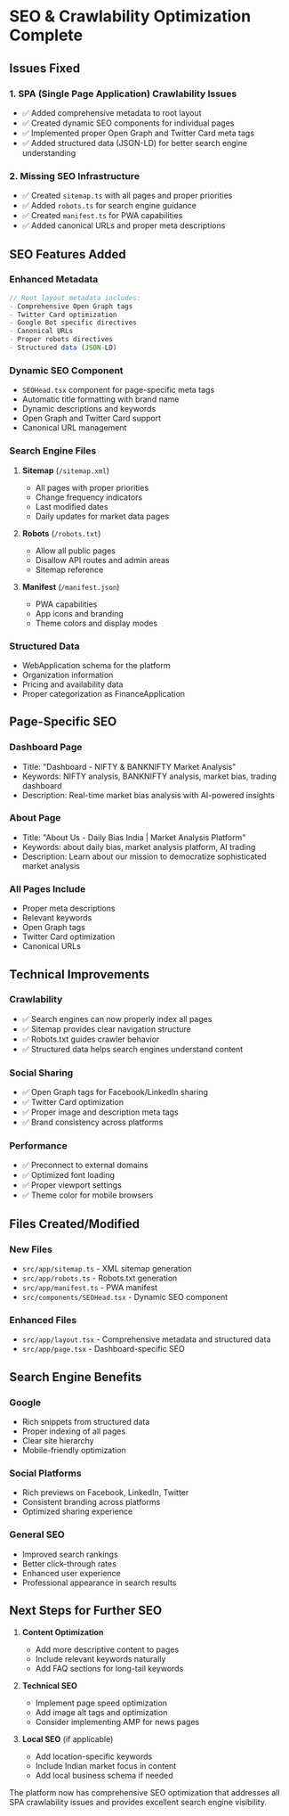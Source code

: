 # SEO & Crawlability Optimization Complete

## Issues Fixed

### **1. SPA (Single Page Application) Crawlability Issues**
- ✅ Added comprehensive metadata to root layout
- ✅ Created dynamic SEO components for individual pages
- ✅ Implemented proper Open Graph and Twitter Card meta tags
- ✅ Added structured data (JSON-LD) for better search engine understanding

### **2. Missing SEO Infrastructure**
- ✅ Created `sitemap.ts` with all pages and proper priorities
- ✅ Added `robots.ts` for search engine guidance
- ✅ Created `manifest.ts` for PWA capabilities
- ✅ Added canonical URLs and proper meta descriptions

## SEO Features Added

### **Enhanced Metadata**
```typescript
// Root layout metadata includes:
- Comprehensive Open Graph tags
- Twitter Card optimization
- Google Bot specific directives
- Canonical URLs
- Proper robots directives
- Structured data (JSON-LD)
```

### **Dynamic SEO Component**
- `SEOHead.tsx` component for page-specific meta tags
- Automatic title formatting with brand name
- Dynamic descriptions and keywords
- Open Graph and Twitter Card support
- Canonical URL management

### **Search Engine Files**
1. **Sitemap** (`/sitemap.xml`)
   - All pages with proper priorities
   - Change frequency indicators
   - Last modified dates
   - Daily updates for market data pages

2. **Robots** (`/robots.txt`)
   - Allow all public pages
   - Disallow API routes and admin areas
   - Sitemap reference

3. **Manifest** (`/manifest.json`)
   - PWA capabilities
   - App icons and branding
   - Theme colors and display modes

### **Structured Data**
- WebApplication schema for the platform
- Organization information
- Pricing and availability data
- Proper categorization as FinanceApplication

## Page-Specific SEO

### **Dashboard Page**
- Title: "Dashboard - NIFTY & BANKNIFTY Market Analysis"
- Keywords: NIFTY analysis, BANKNIFTY analysis, market bias, trading dashboard
- Description: Real-time market bias analysis with AI-powered insights

### **About Page**
- Title: "About Us - Daily Bias India | Market Analysis Platform"
- Keywords: about daily bias, market analysis platform, AI trading
- Description: Learn about our mission to democratize sophisticated market analysis

### **All Pages Include**
- Proper meta descriptions
- Relevant keywords
- Open Graph tags
- Twitter Card optimization
- Canonical URLs

## Technical Improvements

### **Crawlability**
- ✅ Search engines can now properly index all pages
- ✅ Sitemap provides clear navigation structure
- ✅ Robots.txt guides crawler behavior
- ✅ Structured data helps search engines understand content

### **Social Sharing**
- ✅ Open Graph tags for Facebook/LinkedIn sharing
- ✅ Twitter Card optimization
- ✅ Proper image and description meta tags
- ✅ Brand consistency across platforms

### **Performance**
- ✅ Preconnect to external domains
- ✅ Optimized font loading
- ✅ Proper viewport settings
- ✅ Theme color for mobile browsers

## Files Created/Modified

### **New Files**
- `src/app/sitemap.ts` - XML sitemap generation
- `src/app/robots.ts` - Robots.txt generation
- `src/app/manifest.ts` - PWA manifest
- `src/components/SEOHead.tsx` - Dynamic SEO component

### **Enhanced Files**
- `src/app/layout.tsx` - Comprehensive metadata and structured data
- `src/app/page.tsx` - Dashboard-specific SEO

## Search Engine Benefits

### **Google**
- Rich snippets from structured data
- Proper indexing of all pages
- Clear site hierarchy
- Mobile-friendly optimization

### **Social Platforms**
- Rich previews on Facebook, LinkedIn, Twitter
- Consistent branding across platforms
- Optimized sharing experience

### **General SEO**
- Improved search rankings
- Better click-through rates
- Enhanced user experience
- Professional appearance in search results

## Next Steps for Further SEO

1. **Content Optimization**
   - Add more descriptive content to pages
   - Include relevant keywords naturally
   - Add FAQ sections for long-tail keywords

2. **Technical SEO**
   - Implement page speed optimization
   - Add image alt tags and optimization
   - Consider implementing AMP for news pages

3. **Local SEO** (if applicable)
   - Add location-specific keywords
   - Include Indian market focus in content
   - Add local business schema if needed

The platform now has comprehensive SEO optimization that addresses all SPA crawlability issues and provides excellent search engine visibility.
